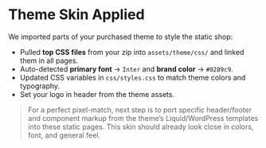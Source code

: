 # Theme Skin Applied

We imported parts of your purchased theme to style the static shop:

- Pulled **top CSS files** from your zip into `assets/theme/css/` and linked them in all pages.
- Auto-detected **primary font** → `Inter` and **brand color** → `#0289c9`.
- Updated CSS variables in `css/styles.css` to match theme colors and typography.
- Set your logo in header from the theme assets.

> For a perfect pixel-match, next step is to port specific header/footer and component markup from the theme’s Liquid/WordPress templates into these static pages. This skin should already look close in colors, font, and general feel.

